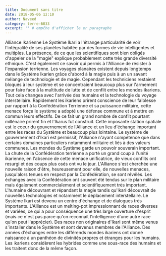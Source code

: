 ```yaml
---
title: Document sans titre
date: 2018-05-06 12:10
author: Naveed
category: terre-6033
excerpt: '' # empĉhe d'afficher le er paragraphe
---
```

Alliance Ikarienne
Le Système Ikari a l'étrange particularité de voir l'intégralité de ses planètes habitée par des formes de vie intelligentes et multiples. La présence, de ce que les scientifiques sont bien obligés d'appeler de la "magie" explique probablement cette très grande diversité ethnique. C'est également ce savoir qui permis à l'Alliance de résister à l'expansion terrienne.
Les voyages planaires existent depuis longtemps dans le Système Ikarien grâce d'abord à la magie puis à un un savant mélange de technologie et de magie. Cependant  les techniciens restaient bloqués à leur système et se concentraient beaucoup plus sur l'armement pour faire face à la multitude de lutte et de conflit entre les mondes ikariens. Tout cela changea avec l'arrivée des humains et la technologie du voyage interstellaire.
Rapidement les ikariens prirent conscience de leur faiblesse par rapport à la Confédération Terrienne et sa puissance militaire, cette menace força le système a adopté une défense commune et à mettre en commun leurs effectifs. De ce fait un grand nombre de conflit pourtant millénaire prirent fin et l'Ikarus fut construit. Cette imposante station spatiale est le coeur du gouvernement de l'Alliance et un lieu d'échange important entre les races du Système et beaucoup plus lointaine.
Le système de gouvernement d'Ikari est permissif, l'Alliance n'ayant compétence que dans certains domaines particuliers notamment militaire et liés à des valeurs communes. Les mondes du Système garde un pouvoir souverain important.
La chute de la Confédération terrienne a porté un grand coup à l'unité ikarienne, en l'absence de cette menace unificatrice, de vieux conflits ont resurgi et des coups plus osés ont vu le jour. L'Alliance s'est cherchée une nouvelle raison d'être, heureusement pour elle, de nouvelles menaces, jusqu'alors tenues en respect par la Confédération, se sont révélés.
Les échanges avec la Confédération ont souvent été tendus sur le plan militaire mais également commercialement et scientifiquement très important. L'humaine découvrant et répandant la magie tandis qu'Ikari découvrait de nouvelles technologies et notamment le déplacement interstellaire. Le Système Ikari est devenu un centre d'échange et de dialogues très importants.
L'Alliance est un melting-pot impressionnant de races diverses et variées, ce qui a pour conséquence une très large ouverture d'esprit (mais ce n'est pas parce qu'on reconnait l'intelligence d'une autre race qu'on peut l'apprécier). Des races non originaires d'Ikari sont même venus s'installer dans le Système et sont devenus membres de l'Alliance.
Des années d'échanges entre les différends mondes ikariens ont donné naissance à un panthéon de divinités propres et étranges pour les humains.
Les ikariens considèrent les hybrides comme une sous-race des humains et les traitent donc de la même façon.
